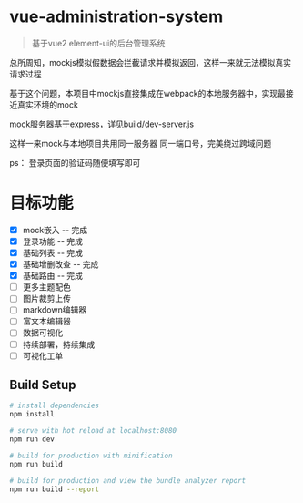 # vue-administration-system

> 基于vue2 element-ui的后台管理系统

总所周知，mockjs模拟假数据会拦截请求并模拟返回，这样一来就无法模拟真实请求过程

基于这个问题，本项目中mockjs直接集成在webpack的本地服务器中，实现最接近真实环境的mock

mock服务器基于express，详见build/dev-server.js

这样一来mock与本地项目共用同一服务器 同一端口号，完美绕过跨域问题

ps： 登录页面的验证码随便填写即可

# 目标功能
- [x] mock嵌入 -- 完成
- [x] 登录功能 -- 完成
- [x] 基础列表 -- 完成
- [x] 基础增删改查 -- 完成
- [x] 基础路由 -- 完成
- [ ] 更多主题配色 
- [ ] 图片裁剪上传
- [ ] markdown编辑器
- [ ] 富文本编辑器
- [ ] 数据可视化
- [ ] 持续部署，持续集成
- [ ] 可视化工单

## Build Setup

``` bash
# install dependencies
npm install

# serve with hot reload at localhost:8080
npm run dev

# build for production with minification
npm run build

# build for production and view the bundle analyzer report
npm run build --report

```
